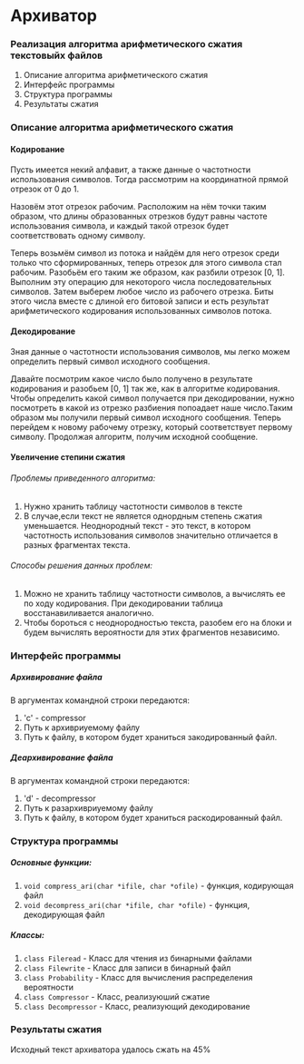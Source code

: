 # Архиватор
### Реализация алгоритма арифметического сжатия текстовыйх файлов

1. Описание алгоритма арифметического сжатия
2. Интерфейс программы 
3. Структура программы
4. Результаты сжатия

### Описание алгоритма арифметического сжатия
#### Кодирование
  Пусть имеется некий алфавит, а также данные о частотности использования символов. Тогда рассмотрим на координатной прямой отрезок от 0 до 1.
  
  Назовём этот отрезок рабочим. Расположим на нём точки таким образом, что длины образованных отрезков будут равны частоте использования символа, и каждый такой отрезок будет соответствовать одному символу.
  
  Теперь возьмём символ из потока и найдём для него отрезок среди только что сформированных, теперь отрезок для этого символа стал рабочим. Разобьём его таким же образом, как разбили отрезок [0, 1]. Выполним эту операцию для некоторого числа последовательных символов. Затем выберем любое число из рабочего отрезка. Биты этого числа вместе с длиной его битовой записи и есть результат арифметического кодирования использованных символов потока.
  
#### Декодирование
  Зная данные о частотности использования символов, мы легко можем определить первый символ исходного сообщения. 
  
  Давайте посмотрим какое число было получено в результате кодирования и разобьем [0, 1] так же, как в алгоритме кодирования. Чтобы определить какой символ получается при декодировании, нужно посмотреть в какой из отрезко разбиения попоадает наше число.Таким образом мы получили первый символ исходного сообщения. 
  Теперь перейдем к новому рабочему отрезку, который соответствует первому символу. Продолжая алгоритм, получим исходной сообщение.
  
#### Увеличение степини сжатия
  ###### Проблемы приведенного алгоритма:
  1. Нужно хранить таблицу частотности символов в тексте
  2. В случае,если текст не является однордным степень сжатия уменьшается. Неоднородный текст - это текст, в котором частотность использования символов значительно отличается в разных фрагментах текста.
  ###### Способы решения данных проблем:
  1. Можно не хранить таблицу частотности символов, а вычислять ее по ходу кодирования. При декодировании таблица восстанавиливается аналогично.
  2. Чтобы бороться с неоднородностью текста, разобем его на блоки и будем вычислять вероятности для этих фрагментов независимо.
  
### Интерфейс программы
##### Архивирование файла
  В аргументах командной строки передаются:
  1. 'c' - compressor
  2. Путь к архивриуемому файлу
  3. Путь к файлу, в котором будет храниться закодированный файл. 
##### Деархивирование файла
  В аргументах командной строки передаются:
  1. 'd' - decompressor
  2. Путь к разархивриуемому файлу
  3. Путь к файлу, в котором будет храниться раскодированный файл.
  
### Структура программы
##### Основные функции:
  1. `void compress_ari(char *ifile, char *ofile)` - функция, кодирующая файл
  2. `void decompress_ari(char *ifile, char *ofile)` - функция, декодирующая файл
  
##### Классы:
  1. `class Fileread` - Класс для чтения из бинарными файлами
  2. `class Filewrite` - Класс для записи в бинарный файл
  3. `class Probability` - Класс для вычисления распределения вероятности
  4. `class Compressor` - Класс, реализуюший сжатие
  5. `class Decompressor` - Класс, реализующий декодирование
 
 ### Результаты сжатия
 Исходный текст архиватора удалось сжать на 45%

 
